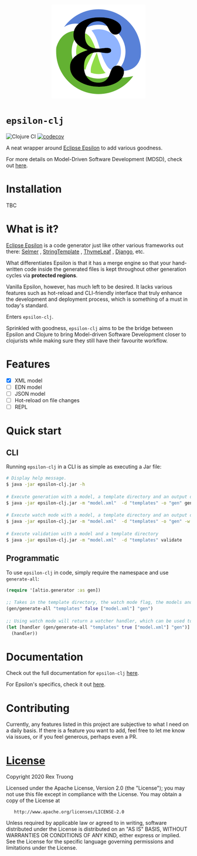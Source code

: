 <p align="center"><img src="docs/images/logo/logo.png?raw=true" alt="epsilon logo"></p>

# `epsilon-clj`

![Clojure CI](https://github.com/aratare-jp/epsilon-clj/workflows/Clojure%20CI/badge.svg?branch=master)
[![codecov](https://codecov.io/gh/aratare-jp/epsilon-clj/branch/master/graph/badge.svg?token=RJCEPYBF3I)](https://codecov.io/gh/aratare-jp/epsilon-clj)

A neat wrapper around [Eclipse Epsilon](https://www.eclipse.org/epsilon/) to add
various goodness.

For more details on Model-Driven Software Development (MDSD), check
out [here](https://en.wikipedia.org/wiki/Model-driven_engineering).

# Installation
TBC

# What is it?

[Eclipse Epsilon](https://www.eclipse.org/epsilon/) is a code generator just
like other various frameworks out
there: [Selmer](https://github.com/yogthos/Selmer)
, [StringTemplate](https://www.stringtemplate.org/)
, [ThymeLeaf](https://www.thymeleaf.org/)
, [Django](https://docs.djangoproject.com/en/dev/ref/templates/builtins/), etc.

What differentiates Epsilon is that it has a merge engine so that your
hand-written code inside the generated files is kept throughout other generation
cycles via **protected regions**.

Vanilla Epsilon, however, has much left to be desired. It lacks various features
such as hot-reload and CLI-friendly interface that truly enhance the development
and deployment process, which is something of a must in today's standard.

Enters `epsilon-clj`.

Sprinkled with goodness, `epsilon-clj` aims to be the bridge between Epsilon and
Clojure to bring Model-driven Software Development closer to clojurists while
making sure they still have their favourite workflow.

# Features

- [x] XML model
- [ ] EDN model
- [ ] JSON model
- [ ] Hot-reload on file changes
- [ ] REPL

# Quick start

## CLI

Running `epsilon-clj` in a CLI is as simple as executing a Jar file:

```bash
# Display help message.
$ java -jar epsilon-clj.jar -h

# Execute generation with a model, a template directory and an output directory
$ java -jar epsilon-clj.jar -m "model.xml"  -d "templates" -o "gen" generate

# Execute watch mode with a model, a template directory and an output directory
$ java -jar epsilon-clj.jar -m "model.xml"  -d "templates" -o "gen" -w generate

# Execute validation with a model and a template directory
$ java -jar epsilon-clj.jar -m "model.xml"  -d "templates" validate
```

## Programmatic

To use `epsilon-clj` in code, simply require the namespace and
use `generate-all`:

```clojure
(require '[altio.generator :as gen])

;; Takes in the template directory, the watch mode flag, the models and the output directory.
(gen/generate-all "templates" false ["model.xml"] "gen")

;; Using watch mode will return a watcher handler, which can be used to stop the watcher.
(let [handler (gen/generate-all "templates" true ["model.xml"] "gen")]
  (handler))
```

# Documentation

Check out the full documentation for `epsilon-clj` [here](https://aratare-jp.github.io/epsilon-clj).

For Epsilon's specifics, check it out [here](https://www.eclipse.org/epsilon/).

# Contributing

Currently, any features listed in this project are subjective to what I need on
a daily basis. If there is a feature you want to add, feel free to let me know
via issues, or if you feel generous, perhaps even a PR.

# [License](https://github.com/aratare-tech/altio/blob/master/LICENSE)

Copyright 2020 Rex Truong

Licensed under the Apache License, Version 2.0 (the "License"); you may not use
this file except in compliance with the License. You may obtain a copy of the
License at

       http://www.apache.org/licenses/LICENSE-2.0

Unless required by applicable law or agreed to in writing, software distributed
under the License is distributed on an "AS IS" BASIS, WITHOUT WARRANTIES OR
CONDITIONS OF ANY KIND, either express or implied. See the License for the
specific language governing permissions and limitations under the License.

